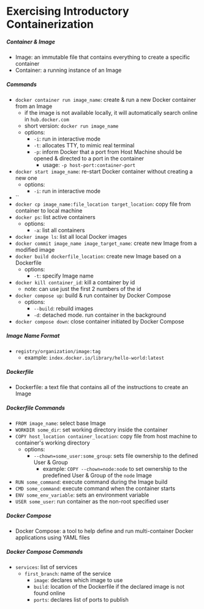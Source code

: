 # Exercising Introductory Containerization

##### Container & Image
- Image: an immutable file that contains everything to create a specific container
- Container: a running instance of an Image

##### Commands
- `docker container run image_name`: create & run a new Docker container from an Image
  - if the image is not available locally, it will automatically search online in `hub.docker.com`
  - short version: `docker run image_name`
  - options:
    - `-i`: run in interactive mode
    - `-t`: allocates TTY, to mimic real terminal
    - `-p`: inform Docker that a port from Host Machine should be opened & directed to a port in the container
      - usage: `-p host-port:container-port`
- `docker start image_name`: re-start Docker container without creating a new one
  - options:
    - `-i`: run in interactive mode
- ``
- `docker cp image_name:file_location target_location`: copy file from container to local machine
- `docker ps`: list active containers
  - options:
    - `-a`: list all containers
- `docker image ls`: list all local Docker images
- `docker commit image_name image_target_name`: create new Image from a modified image
- `docker build dockerfile_location`: create new Image based on a Dockerfile
  - options:
    - `-t`: specify Image name
- `docker kill container_id`: kill a container by id
  - note: can use just the first 2 numbers of the id
- `docker compose up`: build & run container by Docker Compose
  - options:
    - `--build`: rebuild images
    - `-d`: detached mode. run container in the background
- `docker compose down`: close container initiated by Docker Compose
 
##### Image Name Format
- `registry/organization/image:tag`
  - example: `index.docker.io/library/hello-world:latest`

##### Dockerfile
- Dockerfile: a text file that contains all of the instructions to create an Image

##### Dockerfile Commands
- `FROM image_name`: select base Image
- `WORKDIR some_dir`: set working directory inside the container
- `COPY host_location container_location`: copy file from host machine to container's working directory
  - options:
    - `--chown=some_user:some_group`: sets file ownership to the defined User & Group
      - example: `COPY --chown=node:node` to set ownership to the predefined User & Group of the `node` Image 
- `RUN some_command`: execute command during the Image build
- `CMD some_command`: execute command when the container starts
- `ENV some_env_variable`: sets an environment variable
- `USER some_user`: run container as the non-root specified user

##### Docker Compose
- Docker Compose: a tool to help define and run multi-container Docker applications using YAML files

##### Docker Compose Commands
- `services`: list of services
  - `first_branch`: name of the service
    - `image`: declares which image to use
    - `build`: location of the Dockerfile if the declared image is not found online
    - `ports`: declares list of ports to publish
